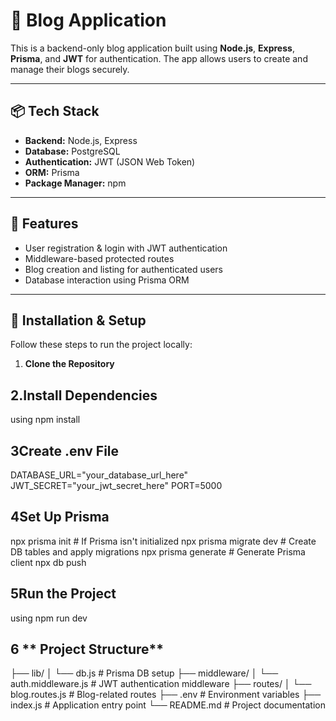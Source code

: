 # 📝 Blog Application

This is a backend-only blog application built using **Node.js**, **Express**, **Prisma**, and **JWT** for authentication. The app allows users to create and manage their blogs securely.

---

## 📦 Tech Stack

- **Backend:** Node.js, Express
- **Database:** PostgreSQL 
- **Authentication:** JWT (JSON Web Token)
- **ORM:** Prisma
- **Package Manager:** npm

---

## 🚀 Features

- User registration & login with JWT authentication
- Middleware-based protected routes
- Blog creation and listing for authenticated users
- Database interaction using Prisma ORM

---

## 🔧 Installation & Setup

Follow these steps to run the project locally:

1. **Clone the Repository**
## 2.**Install Dependencies**
   using npm install
## 3**Create .env File**
   DATABASE_URL="your_database_url_here"
   JWT_SECRET="your_jwt_secret_here"
   PORT=5000
   
 ## 4**Set Up Prisma**
  npx prisma init          # If Prisma isn't initialized
  npx prisma migrate dev   # Create DB tables and apply migrations
  npx prisma generate      # Generate Prisma client
  npx db push
 ## 5**Run the Project**
  using npm run dev

 ## 6 ** Project Structure**
   ├── lib/
   │   └── db.js               # Prisma DB setup
   ├── middleware/
   │   └── auth.middleware.js  # JWT authentication middleware
   ├── routes/
   │   └── blog.routes.js      # Blog-related routes
   ├── .env                    # Environment variables
   ├── index.js                # Application entry point
   └── README.md               # Project documentation



